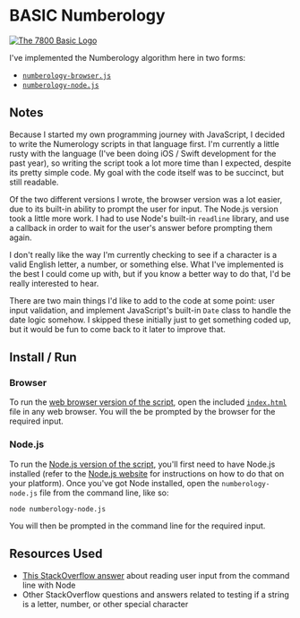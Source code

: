 # BASIC Numberology

[![The 7800 Basic Logo](http://www.bjars.com/7800/images/7800logo_grey.jpg)](http://www.bjars.com/7800.html)

I've implemented the Numberology algorithm here in two forms:

- [`numberology-browser.js`](./numberology-browser.js)
- [`numberology-node.js`](./numberology-node.js)

## Notes

Because I started my own programming journey with JavaScript, I decided to write the Numerology scripts in that language first. I'm currently a little rusty with the language (I've been doing iOS / Swift development for the past year), so writing the script took a lot more time than I expected, despite its pretty simple code. My goal with the code itself was to be succinct, but still readable.

Of the two different versions I wrote, the browser version was a lot easier, due to its built-in ability to prompt the user for input. The Node.js version took a little more work. I had to use Node's built-in `readline` library, and use a callback in order to wait for the user's answer before prompting them again.

I don't really like the way I'm currently checking to see if a character is a valid English letter, a number, or something else. What I've implemented is the best I could come up with, but if you know a better way to do that, I'd be really interested to hear.

There are two main things I'd like to add to the code at some point: user input validation, and implement JavaScript's built-in `Date` class to handle the date logic somehow. I skipped these initially just to get something coded up, but it would be fun to come back to it later to improve that.

## Install / Run

### Browser

To run the [web browser version of the script](./numberology-browser.js), open the included [`index.html`](./index.html) file in any web browser. You will the be prompted by the browser for the required input.

### Node.js

To run the [Node.js version of the script](./numberology-node.js), you'll first need to have Node.js installed (refer to the [Node.js website](https://nodejs.org/) for instructions on how to do that on your platform). Once you've got Node installed, open the `numberology-node.js` file from the command line, like so:

```shell
node numberology-node.js
```

You will then be prompted in the command line for the required input.

## Resources Used

- [This StackOverflow answer](https://stackoverflow.com/a/37417063/4118208) about reading user input from the command line with Node
- Other StackOverflow questions and answers related to testing if a string is a letter, number, or other special character
